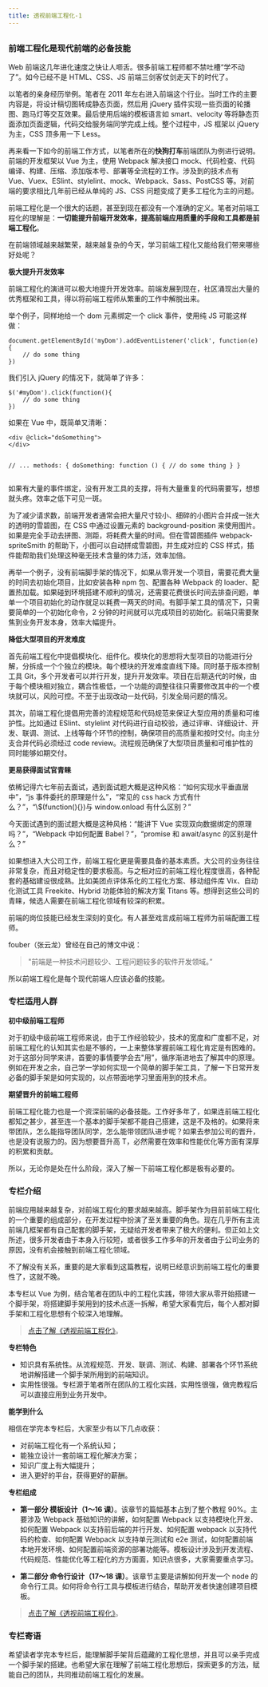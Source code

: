 ```yaml
---
title: 透视前端工程化-1
---
```

<article id="topicContainer" class="column_content"><h2 class="topic_title"></h2><div><h3 id="">前端工程化是现代前端的必备技能</h3>
<p>Web 前端这几年进化速度之快让人咂舌。很多前端工程师都不禁吐槽“学不动了”。如今已经不是 HTML、CSS、JS 前端三剑客仗剑走天下的时代了。</p>
<p>以笔者的亲身经历举例。笔者在 2011 年左右进入前端这个行业。当时工作的主要内容是，将设计稿切图转成静态页面，然后用 jQuery 插件实现一些页面的轮播图、跑马灯等交互效果。最后使用后端的模板语言如 smart、velocity 等将静态页面添加页面逻辑，代码交给服务端同学完成上线。整个过程中，JS 框架以 jQuery 为主，CSS 顶多用一下 Less。</p>
<p>再来看一下如今的前端工作方式，以笔者所在的<strong>快狗打车</strong>前端团队为例进行说明。前端的开发框架以 Vue 为主，使用 Webpack 解决接口 mock、代码检查、代码编译、构建、压缩、添加版本号、部署等全流程的工作。涉及到的技术点有 Vue、Vuex、ESlint、stylelint、mock、Webpack、Sass、PostCSS 等。对前端的要求相比几年前已经从单纯的 JS、CSS 问题变成了更多工程化为主的问题。</p>
<p>前端工程化是一个很大的话题，甚至到现在都没有一个准确的定义。笔者对前端工程化的理解是：<strong>一切能提升前端开发效率，提高前端应用质量的手段和工具都是前端工程化</strong>。</p>
<p>在前端领域越来越繁荣，越来越复杂的今天，学习前端工程化又能给我们带来哪些好处呢？</p>
<p><strong>极大提升开发效率</strong></p>
<p>前端工程化的演进可以极大地提升开发效率。前端发展到现在，社区涌现出大量的优秀框架和工具，得以将前端工程师从繁重的工作中解脱出来。</p>
<p>举个例子，同样地给一个 dom 元素绑定一个 click 事件，使用纯 JS 可能这样做：</p>
<pre><code>document.getElementById('myDom').addEventListener('click', function(e){
    // do some thing
})
</code></pre>
<p>我们引入 jQuery 的情况下，就简单了许多：</p>
<pre><code>$('#myDom').click(function(){
    // do some thing
})
</code></pre>
<p>如果在 Vue 中，既简单又清晰：</p>
<pre><code>&lt;div @click="doSomething"&gt;
&lt;/div&gt;

// ...
methods: {
  doSomething: function () {
    // do some thing
  }
}
</code></pre>
<p>如果有大量的事件绑定，没有开发工具的支撑，将有大量重复的代码需要写，想想就头疼。效率之低下可见一斑。</p>
<p>为了减少请求数，前端开发者通常会把大量尺寸较小、细碎的小图片合并成一张大的透明的雪碧图，在 CSS 中通过设置元素的 background-position 来使用图片。如果是完全手动去拼图、测距，将耗费大量的时间。但在雪碧图插件 webpack-spriteSmith 的帮助下，小图可以自动拼成雪碧图，并生成对应的 CSS 样式，插件能帮助我们处理这种毫无技术含量的体力活，效率加倍。</p>
<p>再举一个例子，没有前端脚手架的情况下，如果从零开发一个项目，需要花费大量的时间去初始化项目，比如安装各种 npm 包、配置各种 Webpack 的 loader、配置热加载。如果碰到环境搭建不顺利的情况，还需要花费很长时间去排查问题，单单一个项目初始化的动作就足以耗费一两天的时间。有脚手架工具的情况下，只需要简单的一个初始化命令，2 分钟的时间就可以完成项目的初始化。前端只需要聚焦到业务开发本身，效率大幅提升。</p>
<p><strong>降低大型项目的开发难度</strong></p>
<p>首先前端工程化中提倡模块化、组件化。模块化的思想将大型项目的功能进行分解，分拆成一个个独立的模块。每个模块的开发难度直线下降。同时基于版本控制工具 Git，多个开发者可以并行开发，提升开发效率。项目在后期迭代的时候，由于每个模块相对独立，耦合性极低，一个功能的调整往往只需要修改其中的一个模块就可以，风险可控。不至于出现改动一处代码，引发全局问题的情况。</p>
<p>其次，前端工程化提倡用完善的流程规范和代码规范来保证大型应用的质量和可维护性。比如通过 ESlint、stylelint 对代码进行自动校验，通过评审、详细设计、开发、联调、测试、上线等每个环节的控制，确保项目的高质量和按时交付。向主分支合并代码必须经过 code review。流程规范确保了大型项目质量和可维护性的同时能够如期交付。</p>
<p><strong>更易获得面试官青睐</strong></p>
<p>依稀记得六七年前去面试，遇到面试题大概是这种风格：“如何实现水平垂直居中”，“js 事件委托的原理是什么”，“常见的 css hack 方式有什么？”，“\$(function(){})与 window.onload 有什么区别？”</p>
<p>今天面试遇到的面试题大概是这种风格：“能讲下 Vue 实现双向数据绑定的原理吗？”，“Webpack 中如何配置 Babel？”，“promise 和 await/async 的区别是什么？”</p>
<p>如果想进入大公司工作，前端工程化更是需要具备的基本素质。大公司的业务往往非常复杂，而且对稳定性的要求极高。与之相对应的前端工程化程度很高，各种配套的基础建设很成熟。比如美团点评体系化的工程化方案、移动组件库 Vix、自动化测试工具 Freekite、Hybrid 功能体验的解决方案 Titans 等。想得到这些公司的青睐，候选人需要在前端工程化领域有较深的积累。</p>
<p>前端的岗位技能已经发生深刻的变化。有人甚至戏言成前端工程师为前端配置工程师。</p>
<p>fouber（张云龙）曾经在自己的博文中说：</p>
<blockquote>
  <p>"前端是一种技术问题较少、工程问题较多的软件开发领域。”</p>
</blockquote>
<p>所以前端工程化是每个现代前端人应该必备的技能。</p>
<h3 id="-1">专栏适用人群</h3>
<p><strong>初中级前端工程师</strong></p>
<p>对于初级中级前端工程师来说，由于工作经验较少，技术的宽度和广度都不足，对前端工程化的认知其实也是不够的，一上来整体掌握前端工程化肯定是有困难的。对于这部分同学来讲，首要的事情要学会去"用”，循序渐进地去了解其中的原理。例如在开发之余，自己学一学如何实现一个简单的脚手架工具，了解一下日常开发必备的脚手架是如何实现的，以点带面地学习里面用到的技术点。</p>
<p><strong>期望晋升的前端工程师</strong></p>
<p>前端工程化能力也是一个资深前端的必备技能。工作好多年了，如果连前端工程化都知之甚少，甚至连一个基本的脚手架都不能自己搭建，这是不及格的。如果将来带团队，怎么能指导团队同学，怎么能带领团队进步呢？如果去参加公司的晋升，也是没有说服力的。因为想要晋升高 T，必然需要在效率和性能优化等方面有深厚的积累和贡献。</p>
<p>所以，无论你是处在什么阶段，深入了解一下前端工程化都是极有必要的。</p>
<h3 id="-2">专栏介绍</h3>
<p>前端应用越来越复杂，对前端工程化的要求越来越高。脚手架作为目前前端工程化的一个重要的组成部分，在开发过程中扮演了至关重要的角色。现在几乎所有主流前端几框架都有自己配套的脚手架，无疑给开发者带来了极大的便利。但正如上文所述，很多开发者由于本身入行较短，或者很多工作多年的开发者由于公司业务的原因，没有机会接触到前端工程化领域。</p>
<p>不了解没有关系，重要的是大家看到这篇教程，说明已经意识到前端工程化的重要性了，这就不晚。</p>
<p>本专栏以 Vue 为例，结合笔者在团队中的工程化实践，带领大家从零开始搭建一个脚手架，将搭建脚手架用到的技术点逐一拆解，希望大家看完后，每个人都对脚手架和工程化思想有个较深入地理解。</p>
<blockquote>
  <p><a href="https://gitbook.cn/m/mazi/comp/column?columnId=5cf77250ce53ed3f49faf0e5&utm_source=wcsd001">点击了解《透视前端工程化》</a>。</p>
</blockquote>
<p><strong>专栏特色</strong></p>
<ul>
<li>知识具有系统性。从流程规范、开发、联调、测试、构建、部署各个环节系统地讲解搭建一个脚手架所用到的前端知识。</li>
<li>实用性很强。专栏源于笔者所在团队的工程化实践，实用性很强，做完教程后可以直接应用到业务开发中。</li>
</ul>
<p><strong>能学到什么</strong></p>
<p>相信在学完本专栏后，大家至少有以下几点收获：</p>
<ul>
<li>对前端工程化有一个系统认知；</li>
<li>能独立设计一套前端工程化解决方案；</li>
<li>知识广度上有大幅提升；</li>
<li>进入更好的平台，获得更好的薪酬。</li>
</ul>
<p><strong>专栏组成</strong></p>
<ul>
<li><p><strong>第一部分 模板设计（1～16 课）</strong>。该章节的篇幅基本占到了整个教程 90%。主要涉及 Webpack 基础知识的讲解，如何配置 Webpack 以支持模块化开发、如何配置 Webpack 以支持前后端的并行开发、如何配置 webpack 以支持代码的检查、如何配置 Webpack 以支持单元测试和 e2e 测试，如何配置前端本地开发环境、如何配置前端资源的部署功能等。模板设计涉及到开发流程、代码规范、性能优化等工程化的方方面面，知识点很多，大家需要重点学习。</p></li>
<li><p><strong>第二部分 命令行设计（17～18 课）</strong>。该章节主要是讲解如何开发一个 node 的命令行工具。如何将命令行工具与模板进行结合，帮助开发者快速创建项目模板。</p></li>
</ul>
<blockquote>
  <p><a href="https://gitbook.cn/m/mazi/comp/column?columnId=5cf77250ce53ed3f49faf0e5&utm_source=wcsd001">点击了解《透视前端工程化》</a>。</p>
</blockquote>
<h3 id="-3">专栏寄语</h3>
<p>希望读者学完本专栏后，能理解脚手架背后蕴藏的工程化思想，并且可以亲手完成一个脚手架的搭建。也希望大家在理解了前端工程化思想后，探索更多的方法，赋能自己的团队，共同推动前端工程化的发展。</p></div></article>